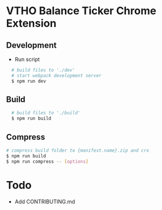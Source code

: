 # VTHO Balance Ticker Chrome Extension

## Development

* Run script
```bash
  # build files to './dev'
  # start webpack development server
  $ npm run dev
```

## Build
```bash
  # build files to './build'
  $ npm run build
```


## Compress
```bash
# compress build folder to {manifest.name}.zip and crx
$ npm run build
$ npm run compress -- [options]
```

# Todo
- Add CONTRIBUTING.md
